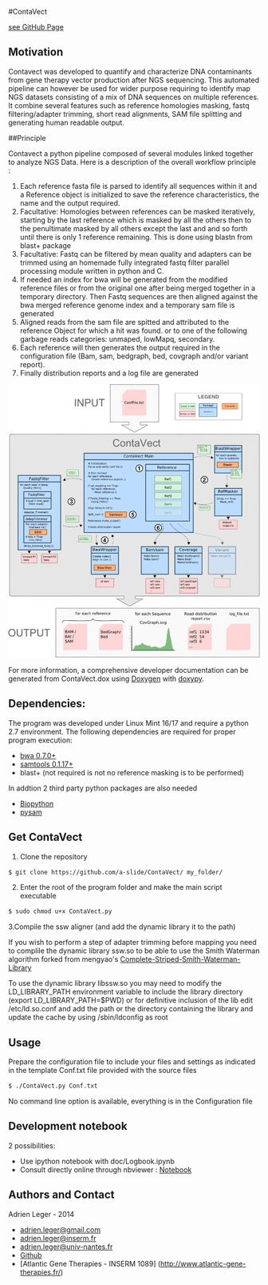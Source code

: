 #ContaVect

[see GitHub Page](http://a-slide.github.io/ContaVect) 

## Motivation
Contavect was developed to quantify and characterize DNA contaminants from gene therapy vector production after NGS sequencing. This automated pipeline can however be used for wider purpose requiring to identify map NGS datasets consisting of a mix of DNA sequences on multiple references. It combine several features such as reference homologies masking, fastq filtering/adapter trimming, short read alignments, SAM file splitting and generating human readable output.

##Principle

Contavect a python pipeline composed of several modules linked together to analyze NGS Data. Here is a description of the overall workflow principle :

1. Each reference fasta file is parsed to identify all sequences within it and a Reference object is initialized to save the reference characteristics, the name and the output required.
2. Facultative: Homologies between references can be masked iteratively, starting by the last reference which is masked by all the others then to the penultimate masked by all others except the last and and so forth until there is only 1 reference remaining. This is done using blastn from blast+ package
3. Facultative: Fastq can be filtered by mean quality and adapters can be trimmed using an homemade fully integrated fastq filter parallel processing module written in python and C.
4. If needed an index for bwa will be generated from the modified reference files or from the original one after being merged together in a temporary directory. Then Fastq sequences are then aligned against the bwa merged reference genome index and a temporary sam file is generated
5. Aligned reads from the sam file are spitted and attributed to the reference Object for which a hit was found. or to one of the following garbage reads categories: unmaped, lowMapq, secondary.
6. Each reference will then generates the output required in the configuration file (Bam, sam, bedgraph, bed, covgraph and/or variant report).
7. Finally distribution reports and a log file are generated 

!["See ContaVect Design"](./doc/img/ContaVectDesign.png)


For more information, a comprehensive developer documentation can be generated from ContaVect.dox using [Doxygen](https://github.com/doxygen/doxygen) with [doxypy](https://github.com/0xCAFEBABE/doxypy).

## Dependencies:

The program was developed under Linux Mint 16/17 and require a python 2.7 environment.
The following dependencies are required for proper program execution:

* [bwa 0.7.0+](https://github.com/lh3/bwa)
* [samtools 0.1.17+](https://github.com/samtools/samtools)
* blast+ (not required is not no reference masking is to be performed) 

In addtion 2 third party python packages are also needed 

* [Biopython](https://github.com/biopython/biopython)
* [pysam](https://github.com/pysam-developers/pysam)

## Get ContaVect

1. Clone the repository
``` bash
$ git clone https://github.com/a-slide/ContaVect/ my_folder/
```

2. Enter the root of the program folder and make the main script executable
``` bash
$ sudo chmod u+x ContaVect.py
```

3.Compile the ssw aligner (and add the dynamic library it to the path)

If you wish to perform a step of adapter trimming before mapping you need to complile the dynamic library ssw.so to be able to use the Smith Waterman algorithm forked from mengyao's [Complete-Striped-Smith-Waterman-Library](https://github.com/mengyao/Complete-Striped-Smith-Waterman-Library)

To use the dynamic library libssw.so you may need to modify the LD_LIBRARY_PATH environment
variable to include the library directory (export LD_LIBRARY_PATH=$PWD) or for definitive
inclusion of the lib edit /etc/ld.so.conf and add the path or the directory containing the
library and update the cache by using /sbin/ldconfig as root

## Usage

Prepare the configuration file to include your files and settings as indicated in the template Conf.txt file provided with the source files

``` bash
$ ./ContaVect.py Conf.txt 
```
No command line option is available, everything is in the Configuration file

## Development notebook

2 possibilities:
* Use ipython notebook with doc/Logbook.ipynb
* Consult directly online through nbviewer : [Notebook](http://nbviewer.ipython.org/github/a-slide/ContaVect/blob/master/doc/Logbook.ipynb)

## Authors and Contact

Adrien Leger - 2014
* <adrien.leger@gmail.com>
* <adrien.leger@inserm.fr>
* <adrien.leger@univ-nantes.fr>
* [Github](https://github.com/a-slide)
* [Atlantic Gene Therapies - INSERM 1089] (http://www.atlantic-gene-therapies.fr/)




